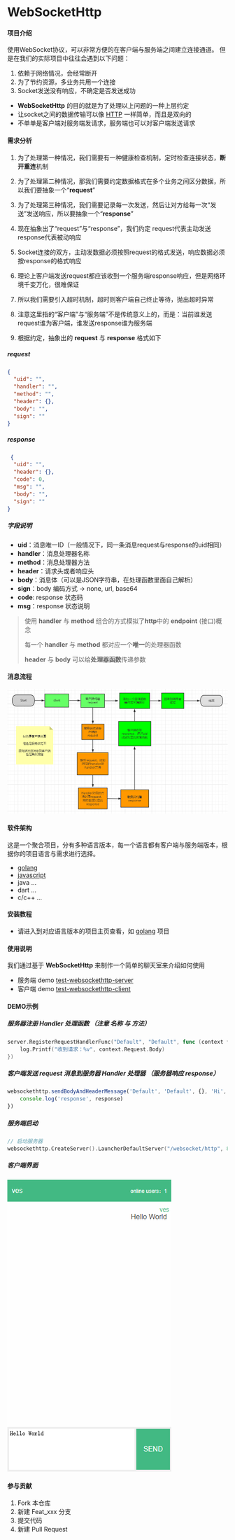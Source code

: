 # WebSocketHttp

#### 项目介绍

使用WebSocket协议，可以非常方便的在客户端与服务端之间建立连接通道。 但是在我们的实际项目中往往会遇到以下问题：

1. 依赖于网络情况，会经常断开
2. 为了节约资源，多业务共用一个连接
3. Socket发送没有响应，不确定是否发送成功

- **WebSocketHttp** 的目的就是为了处理以上问题的一种上层约定
- 让socket之间的数据传输可以像 [HTTP](https://developer.mozilla.org/en-US/docs/Web/HTTP) 一样简单，而且是双向的
- 不单单是客户端对服务端发请求，服务端也可以对客户端发送请求

#### 需求分析

1. 为了处理第一种情况，我们需要有一种健康检查机制，定时检查连接状态，**断开重连**机制


2. 为了处理第二种情况，那我们需要约定数据格式在多个业务之间区分数据，所以我们要抽象一个“**request**”


3. 为了处理第三种情况，我们需要记录每一次发送，然后让对方给每一次“发送”发送响应，所以要抽象一个“**response**”


4. 现在抽象出了“request”与“response”，我们约定 request代表主动发送 response代表被动响应


5. Socket连接的双方，主动发数据必须按照request的格式发送，响应数据必须按response的格式响应


6. 理论上客户端发送request都应该收到一个服务端response响应，但是网络环境千变万化，很难保证


7. 所以我们需要引入超时机制，超时则客户端自己终止等待，抛出超时异常


8. 注意这里指的“客户端”与“服务端”不是传统意义上的，而是：当前谁发送request谁为客户端，谁发送response谁为服务端


9. 根据约定，抽象出的 **request** 与 **response** 格式如下

##### request

```json
{
  "uid": "",
  "handler": "",
  "method": "",
  "header": {},
  "body": "",
  "sign": ""
}
```

##### response

```json
 {
  "uid": "",
  "header": {},
  "code": 0,
  "msg": "",
  "body": "",
  "sign": ""
}
```

##### 字段说明

- **uid**：消息唯一ID（一般情况下，同一条消息request与response的uid相同）
- **handler**：消息处理器名称
- **method**：消息处理器方法
- **header**：请求头或者响应头
- **body**：消息体（可以是JSON字符串，在处理函数里面自己解析）
- **sign**：body 编码方式 -> none, url, base64
- **code**: response 状态码
- **msg**：response 状态说明

> 使用 **handler** 与 **method** 组合的方式模拟了**http**中的 **endpoint** (接口)概念
>
> 每一个 **handler** 与 **method** 都对应一个**唯一**的处理器函数
>
> **header** 与 **body** 可以给**处理器函数**传递参数

#### 消息流程

![message.png](.images/message.png "message")

#### 软件架构

这是一个聚合项目，分有多种语言版本，每一个语言都有客户端与服务端版本，根据你的项目语言与需求进行选择。

- [golang](https://gitee.com/vesmr/websockethttp-go "golang")
- [javascript](https://gitee.com/vesmr/websockethttp-js "javascript")
- java ...
- dart ...
- c/c++ ...

#### 安装教程

- 请进入到对应语言版本的项目主页查看，如 [golang](https://gitee.com/vesmr/websockethttp-go "golang") 项目

#### 使用说明

我们通过基于 **WebSocketHttp** 来制作一个简单的聊天室来介绍如何使用

- 服务端 demo [test-websockethttp-server](https://gitee.com/vesmr/test-websockethttp-server.git)
- 客户端 demo [test-websockethttp-client](https://gitee.com/vesmr/test-websockethttp-client.git)

#### DEMO示例

##### 服务器注册 Handler 处理函数 （注意 名称 与 方法）

```go
server.RegisterRequestHandlerFunc("Default", "Default", func (context *SocketContext) {
    log.Printf("收到请求：%v", context.Request.Body)
})
```

##### 客户端发送 request 消息到服务器 Handler 处理器 （服务器响应 response）

```javascript
websockethttp.sendBodyAndHeaderMessage('Default', 'Default', {}, 'Hi', (response) => {
    console.log('response', response)
})
```

##### 服务端启动

```go
// 启动服务器
websockethttp.CreateServer().LauncherDefaultServer("/websocket/http", 8080)
```

##### 客户端界面

![chatroom.png](.images/chatroom.png "chatroom")

#### 参与贡献

1. Fork 本仓库
2. 新建 Feat_xxx 分支
3. 提交代码
4. 新建 Pull Request
